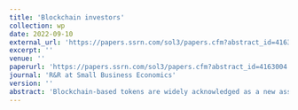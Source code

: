 ```yaml
---
title: 'Blockchain investors'
collection: wp
date: 2022-09-10
external_url: 'https://papers.ssrn.com/sol3/papers.cfm?abstract_id=4163004'
excerpt: ''
venue: ''
paperurl: 'https://papers.ssrn.com/sol3/papers.cfm?abstract_id=4163004'
journal: 'R&R at Small Business Economics'
version: ''
abstract: 'Blockchain-based tokens are widely acknowledged as a new asset class. Tokens allow new ventures to raise financing from crowd-investors on public blockchains. The information stored on these public ledgers makes it possible to examine the crowd’s investment behavior, as well as the financial returns to individual investors in the cross-section of the crowd. We spearhead this emerging literature by examining the evolution and behavior of individual wallets along several dimensions on the largest financial database in the world, the Ethereum blockchain. Our findings suggest that investment success, measured as absolute and risk-adjusted returns, can be predicted by several features of crowd investor behavior, such as trading activity, portfolio diversification, and investments in lottery-type tokens. We also observe that investor attention and demand for investments in startups explain returns, and that these effects vary significantly by wallet size. Overall, our study highlights that ’’wisdom of the crowd’’ is segmented, and predicting which parts of the crowd are smart (i.e., achieve higher returns) is relatively straight-forward'
---
```

